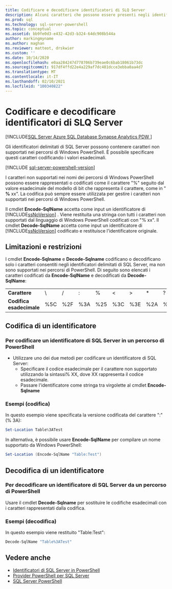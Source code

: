 ```yaml
---
title: Codificare e decodificare identificatori di SLQ Server
description: Alcuni caratteri che possono essere presenti negli identificatori delimitati di SQL Server non sono supportati nei percorsi di Windows PowerShell. Ecco come includerli rappresentandoli con i relativi valori esadecimali.
ms.prod: sql
ms.technology: sql-server-powershell
ms.topic: conceptual
ms.assetid: bb9fe0d3-e432-42d3-b324-64dc908b544a
author: markingmyname
ms.author: maghan
ms.reviewer: matteot, drskwier
ms.custom: ''
ms.date: 10/14/2020
ms.openlocfilehash: e0aa284247d778706b739eae0c6bab18061b73dc
ms.sourcegitcommit: 917df4ffd22e4a229af7dc481dcce3ebba0aa4d7
ms.translationtype: MT
ms.contentlocale: it-IT
ms.lasthandoff: 02/10/2021
ms.locfileid: "100340822"
---
```

# <a name="encode-and-decode-sql-server-identifiers"></a>Codificare e decodificare identificatori di SLQ Server

[!INCLUDE[SQL Server Azure SQL Database Synapse Analytics PDW ](../includes/applies-to-version/sql-asdb-asdbmi-asa-pdw.md)]

Gli identificatori delimitati di SQL Server possono contenere caratteri non supportati nei percorsi di Windows PowerShell. È possibile specificare questi caratteri codificando i valori esadecimali.

[!INCLUDE [sql-server-powershell-version](../includes/sql-server-powershell-version.md)]

I caratteri non supportati nei nomi dei percorsi di Windows PowerShell possono essere rappresentati o codificati come il carattere "%" seguito dal valore esadecimale del modello di bit che rappresenta il carattere, come in " **%** xx". La codifica può sempre essere utilizzata per gestire i caratteri non supportati nei percorsi di Windows PowerShell.

Il cmdlet **Encode-SqlName** accetta come input un identificatore di [!INCLUDE[ssNoVersion](../includes/ssnoversion-md.md)] . Viene restituita una stringa con tutti i caratteri non supportati dal linguaggio di Windows PowerShell codificati con "% xx". Il cmdlet **Decode-SqlName** accetta come input un identificatore di [!INCLUDE[ssNoVersion](../includes/ssnoversion-md.md)] codificato e restituisce l'identificatore originale.  

## <a name="limitations-and-restrictions"></a>Limitazioni e restrizioni

I cmdlet **Encode-Sqlname** e **Decode-Sqlname** codificano o decodificano solo i caratteri consentiti negli identificatori delimitati di SQL Server, ma non sono supportati nei percorsi di PowerShell. Di seguito sono elencati i caratteri codificati da **Encode-SqlName** e decodificati da **Decode-SqlName**:

|||||||||||||
|-|-|-|-|-|-|-|-|-|-|-|-|
|**Carattere**|\ |/|:|%|\<|>|*|?|[|]|&#124;|  
|**Codifica esadecimale**|%5C|%2F|%3A|%25|%3C|%3E|%2A|%3F|%5B|%5D|%7C|

## <a name="encoding-an-identifier"></a>Codifica di un identificatore  

### <a name="to-encode-a-sql-server-identifier-in-a-powershell-path"></a>Per codificare un identificatore di SQL Server in un percorso di PowerShell

- Utilizzare uno dei due metodi per codificare un identificatore di SQL Server:
    - Specificare il codice esadecimale per il carattere non supportato utilizzando la sintassi% XX, dove XX rappresenta il codice esadecimale.
    - Passare l'identificatore come stringa tra virgolette al cmdlet **Encode-Sqlname**

### <a name="examples-encoding"></a>Esempi (codifica)

In questo esempio viene specificata la versione codificata del carattere ":" (% 3A):

```powershell
Set-Location Table%3ATest
```

In alternativa, è possibile usare **Encode-SqlName** per compilare un nome supportato da Windows PowerShell:

```powershell
Set-Location (Encode-SqlName "Table:Test")
```

## <a name="decoding-an-identifier"></a>Decodifica di un identificatore

### <a name="to-decode-a-sql-server-identifier-from-a-powershell-path"></a>Per decodificare un identificatore di SQL Server da un percorso di PowerShell

Usare il cmdlet **Decode-Sqlname** per sostituire le codifiche esadecimali con i caratteri rappresentati dalla codifica.

### <a name="examples-decoding"></a>Esempi (decodifica)

In questo esempio viene restituito "Table:Test":

```powershell
Decode-SqlName "Table%3ATest"
```

## <a name="see-also"></a>Vedere anche

- [Identificatori di SQL Server in PowerShell](sql-server-identifiers-in-powershell.md)
- [Provider PowerShell per SQL Server](sql-server-powershell-provider.md)
- [SQL Server PowerShell](sql-server-powershell.md)  
